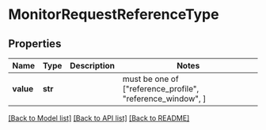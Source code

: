 # MonitorRequestReferenceType


## Properties
Name | Type | Description | Notes
------------ | ------------- | ------------- | -------------
**value** | **str** |  |  must be one of ["reference_profile", "reference_window", ]

[[Back to Model list]](../README.md#documentation-for-models) [[Back to API list]](../README.md#documentation-for-api-endpoints) [[Back to README]](../README.md)


